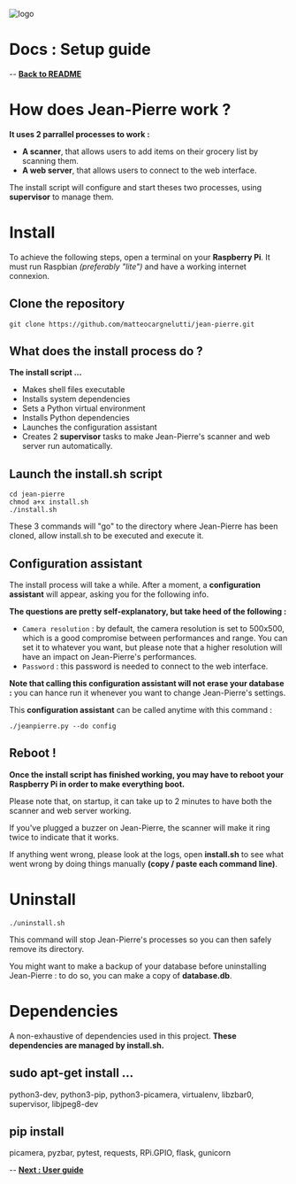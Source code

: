 ![logo](https://raw.githubusercontent.com/matteocargnelutti/jeanpierre/master/misc/ban.png)
# Docs : Setup guide
-- [**Back to README**](http://github.com/matteocargnelutti/jeanpierre)

# How does Jean-Pierre work ?
**It uses 2 parrallel processes to work :**
* **A scanner**, that allows users to add items on their grocery list by scanning them.
* **A web server**, that allows users to connect to the web interface.

The install script will configure and start theses two processes, using **supervisor** to manage them.

# Install
To achieve the following steps, open a terminal on your **Raspberry Pi**. It must run Raspbian *(preferably "lite")* and have a working internet connexion.

## Clone the repository
```shell
git clone https://github.com/matteocargnelutti/jean-pierre.git
```

## What does the install process do ?
**The install script ...**
* Makes shell files executable
* Installs system dependencies
* Sets a Python virtual environment
* Installs Python dependencies
* Launches the configuration assistant
* Creates 2 **supervisor** tasks to make Jean-Pierre's scanner and web server run automatically.

## Launch the install.sh script
```shell
cd jean-pierre
chmod a+x install.sh
./install.sh
```

These 3 commands will "go" to the directory where Jean-Pierre has been cloned, allow install.sh to be executed and execute it.

## Configuration assistant
The install process will take a while. After a moment, a **configuration assistant** will appear, asking you for the following info.

**The questions are pretty self-explanatory, but take heed of the following :**
* `Camera resolution` : by default, the camera resolution is set to 500x500, which is a good compromise between performances and range. You can set it to whatever you want, but please note that a higher resolution will have an impact on Jean-Pierre's performances.
* `Password` : this password is needed to connect to the web interface.

**Note that calling this configuration assistant will not erase your database :** you can hance run it whenever you want to change Jean-Pierre's settings.

This **configuration assistant** can be called anytime with this command :

```shell
./jeanpierre.py --do config
```

## Reboot !
**Once the install script has finished working, you may have to reboot your Raspberry Pi in order to make everything boot.**

Please note that, on startup, it can take up to 2 minutes to have both the scanner and web server working.

If you've plugged a buzzer on Jean-Pierre, the scanner will make it ring twice to indicate that it works.

If anything went wrong, please look at the logs, open **install.sh** to see what went wrong by doing things manually **(copy / paste each command line)**.

# Uninstall
```shell
./uninstall.sh
```

This command will stop Jean-Pierre's processes so you can then safely remove its directory.

You might want to make a backup of your database before uninstalling Jean-Pierre : to do so, you can make a copy of **database.db**.

# Dependencies
A non-exhaustive of dependencies used in this project.
**These dependencies are managed by install.sh.**

## sudo apt-get install ...
python3-dev, python3-pip, python3-picamera, virtualenv, libzbar0, supervisor, libjpeg8-dev

## pip install
picamera, pyzbar, pytest, requests, RPi.GPIO, flask, gunicorn

-- [**Next : User guide**](https://github.com/matteocargnelutti/jean-pierre/blob/master/docs/USER.md)